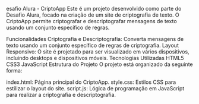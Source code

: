 esafio Alura - CriptoApp Este é um projeto desenvolvido como parte do Desafio Alura, focado na criação de um site de criptografia de texto. O CriptoApp permite criptografar e descriptografar mensagens de texto usando um conjunto específico de regras.

Funcionalidades Criptografia e Descriptografia: Converta mensagens de texto usando um conjunto específico de regras de criptografia. Layout Responsivo: O site é projetado para ser visualizado em vários dispositivos, incluindo desktops e dispositivos móveis. Tecnologias Utilizadas HTML5 CSS3 JavaScript Estrutura do Projeto O projeto está organizado da seguinte forma:

index.html: Página principal do CriptoApp. 
style.css: Estilos CSS para estilizar o layout do site. 
script.js: Lógica de programação em JavaScript para realizar a criptografia e descriptografia. 
